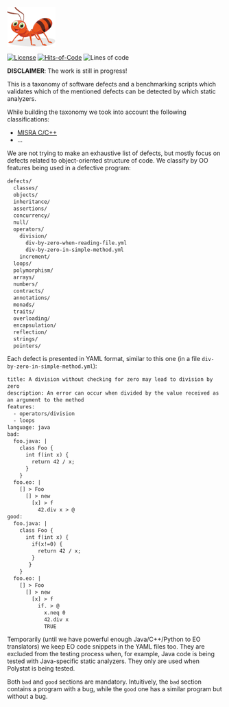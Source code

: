 <img src="awesome-bugs-logo.svg" height="92px"/>

[![License](https://img.shields.io/badge/license-MIT-green.svg)](https://github.com/polystat/awesome-bugs/blob/master/LICENSE.txt)
[![Hits-of-Code](https://hitsofcode.com/github/polystat/awesome-bugs)](https://hitsofcode.com/view/github/polystat/awesome-bugs)
![Lines of code](https://img.shields.io/tokei/lines/github/polystat/awesome-bugs)

**DISCLAIMER**: The work is still in progress!

This is a taxonomy of software defects and a benchmarking scripts which validates
which of the mentioned defects can be detected by which static analyzers.

While building the taxonomy we took into account the following classifications:

  * [MISRA C/C++](..)
  * ...

We are not trying to make an exhaustive list of defects, but mostly focus
on defects related to object-oriented structure of code. We classify by 
OO features being used in a defective program:

```
defects/
  classes/
  objects/
  inheritance/
  assertions/
  concurrency/
  null/
  operators/
    division/
      div-by-zero-when-reading-file.yml
      div-by-zero-in-simple-method.yml
    increment/
  loops/
  polymorphism/
  arrays/
  numbers/
  contracts/
  annotations/
  monads/
  traits/
  overloading/
  encapsulation/
  reflection/
  strings/
  pointers/
```

Each defect is presented in YAML format, similar to this one
(in a file `div-by-zero-in-simple-method.yml`):

```
title: A division without checking for zero may lead to division by zero
description: An error can occur when divided by the value received as an argument to the method
features: 
  - operators/division
  - loops
language: java
bad:
  foo.java: |
    class Foo {
      int f(int x) {
        return 42 / x;
      }
    }
  foo.eo: |
    [] > Foo
      [] > new
        [x] > f
          42.div x > @
good:
  foo.java: |
    class Foo {
      int f(int x) {
        if(x!=0) {
          return 42 / x;
        }
       }
    }
  foo.eo: |
    [] > Foo
      [] > new
        [x] > f
          if. > @
            x.neq 0
            42.div x
            TRUE
```

Temporarily (until we have powerful enough Java/C++/Python to EO translators) we
keep EO code snippets in the YAML files too. They are excluded from the testing
process when, for example, Java code is being tested with Java-specific static
analyzers. They only are used when Polystat is being tested.

Both `bad` and `good` sections are mandatory. Intuitively, the `bad` section
contains a program with a bug, while the `good` one has a similar program
but without a bug.

